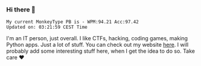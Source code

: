 ### Hi there 👋
<!-- PB START -->
```
My current MonkeyType PB is - WPM:94.21 Acc:97.42
Updated on: 03:21:59 CEST Time
```
<!-- PB END -->
I'm an IT person, just overall. I like CTFs, hacking, coding games, making Python apps. Just a lot of stuff.
You can check out my website [here](https://skill3472.github.io/).
I will probably add some interesting stuff here, when I get the idea to do so. Take care ❤️
